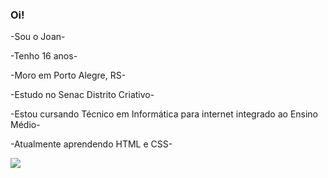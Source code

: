 ### Oi!

-Sou o Joan- 

-Tenho 16 anos- 

-Moro em Porto Alegre, RS- 

-Estudo no Senac Distrito Criativo- 

-Estou cursando Técnico em Informática para internet integrado ao Ensino Médio- 

-Atualmente aprendendo HTML e CSS-

<img src="https://media.giphy.com/media/1eEH7dQ2xwN95RwGQf/giphy.gif">













